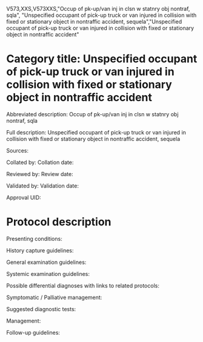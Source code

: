 V573,XXS,V573XXS,"Occup of pk-up/van inj in clsn w statnry obj nontraf, sqla", "Unspecified occupant of pick-up truck or van injured in collision with fixed or stationary object in nontraffic accident, sequela","Unspecified occupant of pick-up truck or van injured in collision with fixed or stationary object in nontraffic accident"
# Category title: Unspecified occupant of pick-up truck or van injured in collision with fixed or stationary object in nontraffic accident

Abbreviated description: Occup of pk-up/van inj in clsn w statnry obj nontraf, sqla

Full description: Unspecified occupant of pick-up truck or van injured in collision with fixed or stationary object in nontraffic accident, sequela

Sources:

Collated by:
Collation date:

Reviewed by:
Review date:

Validated by:
Validation date:

Approval UID:

# Protocol description

Presenting conditions:

History capture guidelines:

General examination guidelines:

Systemic examination guidelines:

Possible differential diagnoses with links to related protocols:

Symptomatic / Palliative management:

Suggested diagnostic tests:

Management:

Follow-up guidelines:
